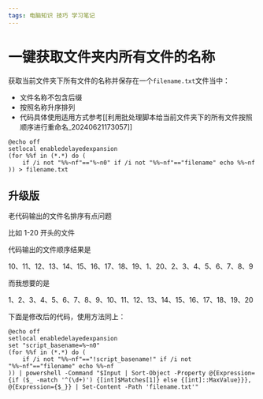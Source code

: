 ```yaml
---
tags: 电脑知识 技巧 学习笔记 
---
```

# 一键获取文件夹内所有文件的名称

获取当前文件夹下所有文件的名称并保存在一个`filename.txt`文件当中：

- 文件名称不包含后缀
- 按照名称升序排列
- 代码具体使用适用方式参考[[利用批处理脚本给当前文件夹下的所有文件按照顺序进行重命名_20240621173057]]

```batch
@echo off
setlocal enabledelayedexpansion
(for %%f in (*.*) do (
    if /i not "%%~nf"=="%~n0" if /i not "%%~nf"=="filename" echo %%~nf
)) > filename.txt
```

## 升级版

老代码输出的文件名排序有点问题  
  
比如 1-20 开头的文件  
  
代码输出的文件顺序结果是  
  
10、11、12、13、14、15、16、17、18、19、1、20、2、3、4、5、6、7、8、9  
  
而我想要的是  
  
1、2、3、4、5、6、7、8、9、10、11、12、13、14、15、16、17、18、19、20

下面是修改后的代码，使用方法同上：

```batch
@echo off
setlocal enabledelayedexpansion
set "script_basename=%~n0" 
(for %%f in (*.*) do (
    if /i not "%%~nf"=="!script_basename!" if /i not "%%~nf"=="filename" echo %%~nf 
)) | powershell -Command "$Input | Sort-Object -Property @{Expression={if ($_ -match '^(\d+)') {[int]$Matches[1]} else {[int]::MaxValue}}}, @{Expression={$_}} | Set-Content -Path 'filename.txt'" 
```
